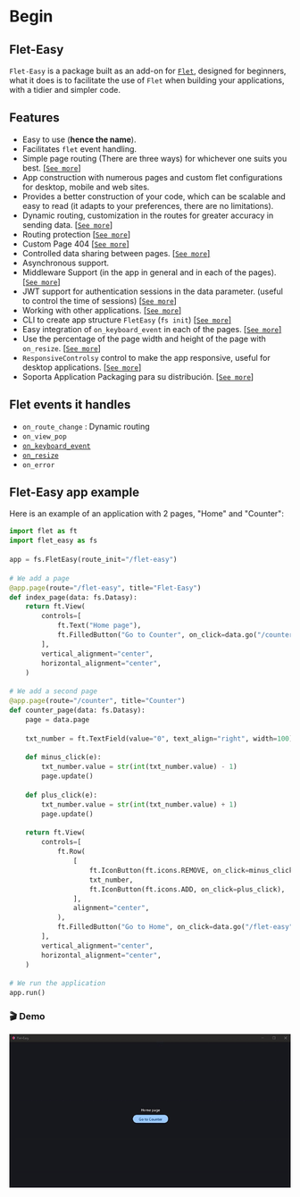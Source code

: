 # Begin

## Flet-Easy
`Flet-Easy` is a package built as an add-on for [`Flet`](https://github.com/flet-dev/flet), designed for beginners, what it does is to facilitate the use of `Flet` when building your applications, with a tidier and simpler code.

## Features
* Easy to use (**hence the name**).
* Facilitates `flet` event handling.
* Simple page routing (There are three ways) for whichever one suits you best. [[`See more`]](/flet-easy/0.2.4/dynamic-routes)
* App construction with numerous pages and custom flet configurations for desktop, mobile and web sites.
* Provides a better construction of your code, which can be scalable and easy to read (it adapts to your preferences, there are no limitations).
* Dynamic routing, customization in the routes for greater accuracy in sending data. [[`See more`]](/flet-easy/0.2.4/dynamic-routes/#custom-validation)
* Routing protection [[`See more`]](/flet-easy/0.2.4/customized-app/route-protection)
* Custom Page 404 [[`See more`]](/flet-easy/0.2.4/customized-app/page-404)
* Controlled data sharing between pages. [[`See more`]](/flet-easy/0.2.4/data-sharing-between-pages)
* Asynchronous support.
* Middleware Support (in the app in general and in each of the pages). [[`See more`]](/flet-easy/0.2.4/middleware)
* JWT support for authentication sessions in the data parameter. (useful to control the time of sessions) [[`See more`]](/flet-easy/0.2.4/basic-jwt)
* Working with other applications. [[`See more`]](/flet-easy/0.2.4/working-with-other-apps)
* CLI to create app structure `FletEasy` (`fs init`) [[`See more`]](/flet-easy/0.2.4/cli-to-create-app)
* Easy integration of `on_keyboard_event` in each of the pages. [[`See more`]](/flet-easy/0.2.4/events/keyboard-event)
* Use the percentage of the page width and height of the page with `on_resize`. [[`See more`]](/flet-easy/0.2.4/events/on-resize)
* `ResponsiveControlsy` control to make the app responsive, useful for desktop applications. [[`See more`]](/flet-easy/0.2.4/responsiveControlsy)
* Soporta Application Packaging para su distribución. [[`See more`]](https://flet.dev/docs/publish)

## Flet events it handles

- `on_route_change` :  Dynamic routing
- `on_view_pop`
- [`on_keyboard_event`](/flet-easy/0.2.4/events/keyboard-event)
- [`on_resize`](/flet-easy/0.2.4/events/on-resize)
- `on_error`


## Flet-Easy app example
Here is an example of an application with 2 pages, "Home" and "Counter":

```python hl_lines="4 7 19 50"
import flet as ft
import flet_easy as fs

app = fs.FletEasy(route_init="/flet-easy")

# We add a page
@app.page(route="/flet-easy", title="Flet-Easy")
def index_page(data: fs.Datasy):
    return ft.View(
        controls=[
            ft.Text("Home page"),
            ft.FilledButton("Go to Counter", on_click=data.go("/counter")),
        ],
        vertical_alignment="center",
        horizontal_alignment="center",
    )

# We add a second page
@app.page(route="/counter", title="Counter")
def counter_page(data: fs.Datasy):
    page = data.page

    txt_number = ft.TextField(value="0", text_align="right", width=100)

    def minus_click(e):
        txt_number.value = str(int(txt_number.value) - 1)
        page.update()

    def plus_click(e):
        txt_number.value = str(int(txt_number.value) + 1)
        page.update()

    return ft.View(
        controls=[
            ft.Row(
                [
                    ft.IconButton(ft.icons.REMOVE, on_click=minus_click),
                    txt_number,
                    ft.IconButton(ft.icons.ADD, on_click=plus_click),
                ],
                alignment="center",
            ),
            ft.FilledButton("Go to Home", on_click=data.go("/flet-easy")),
        ],
        vertical_alignment="center",
        horizontal_alignment="center",
    )

# We run the application
app.run()
```

### 🎬 **Demo**
![app example](assets/gifs/app-example.gif "app example")